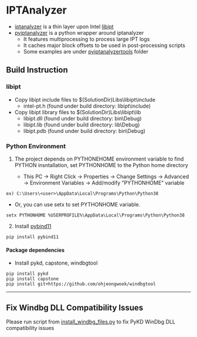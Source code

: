 # IPTAnalyzer

* [iptanalyzer](iptanalyzer) is a thin layer upon Intel [libipt](https://github.com/intel/libipt)
* [pyiptanalyzer](pyiptanalyzer) is a python wrapper around iptanalyzer
   * It features multiprocessing to process large IPT logs
   * It caches major block offsets to be used in post-processing scripts
   * Some examples are under [pyiptanalyzertools](pyiptanalyzertools) folder

## Build Instruction

### libipt

* Copy libipt include files to $(SolutionDir)Libs\libipt\include
   * intel-pt.h (found under build directory: libipt\include)
* Copy libipt library files to $(SolutionDir)Libs\libipt\lib
   * libipt.dll (found under build directory: bin\Debug)
   * libipt.lib (found under build directory: lib\Debug)
   * libipt.pdb (found under build directory: bin\Debug)

### Python Environment

1. The project depends on PYTHONEHOME environment variable to find PYTHON insntallation, set PYTHONHOME to the Python home directory

   * This PC -> Right Click -> Properties -> Change Settings -> Advanced -> Environment Variables -> Add/modify "PYTHONHOME" variable

```
ex) C:\Users\<user>\AppData\Local\Programs\Python\Python38
```

   * Or, you can use setx to set PYTHONHOME variable.
```
setx PYTHONHOME %USERPROFILE%\AppData\Local\Programs\Python\Python38
```

2. Install [pybind11](https://pybind11.readthedocs.io/en/stable/)

```
pip install pybind11
```

#### Package dependencies

* Install pykd, capstone, windbgtool

```
pip install pykd
pip install capstone
pip install git+https://github.com/ohjeongwook/windbgtool
```

---
## Fix Windbg DLL Compatibility Issues

Please run script from [install_windbg_files.py](https://raw.githubusercontent.com/ohjeongwook/windbgtool/master/installation/install_windbg_files.py) to fix PyKD WinDbg DLL compatibility issues
